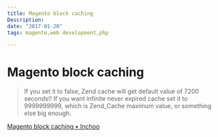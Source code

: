 ```yaml
---
title: Magento block caching
Description:
date: "2017-01-20"
tags: magento,web development,php

---
```

# Magento block caching

>  If you set it to false, Zend cache will get default value of 7200 seconds!! If you want infinite never expired cache set it to 9999999999, which is Zend_Cache maximum value, or something else big enough.

[Magento block caching • Inchoo](http://inchoo.net/magento/magento-block-caching/)
